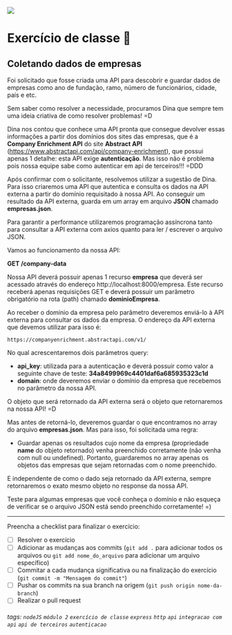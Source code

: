 ![](https://i.imgur.com/xG74tOh.png)

# Exercício de classe 🏫

## Coletando dados de empresas

Foi solicitado que fosse criada uma API para descobrir e guardar dados de empresas como ano de fundação, ramo, número de funcionários, cidade, país e etc.

Sem saber como resolver a necessidade, procuramos Dina que sempre tem uma ideia criativa de como resolver problemas! =D

Dina nos contou que conhece uma API pronta que consegue devolver essas informações a partir dos domínios dos sites das empresas, que é a **Company Enrichment API** do site **Abstract API** (https://www.abstractapi.com/api/company-enrichment), que possui apenas 1 detalhe: esta API exige **autenticação**. Mas isso não é problema pois nossa equipe sabe como autenticar em api de terceiros!!! =DDD

Após confirmar com o solicitante, resolvemos utilizar a sugestão de Dina. Para isso criaremos uma API que autentica e consulta os dados na API externa a partir do domínio requisitado à nossa API. Ao conseguir um resultado da API externa, guarda em um array em arquivo **JSON** chamado **empresas.json**.

Para garantir a performance utilizaremos programação assíncrona tanto para consultar a API externa com axios quanto para ler / escrever o arquivo JSON.

Vamos ao funcionamento da nossa API:

**GET /company-data**

Nossa API deverá possuir apenas 1 recurso **empresa** que deverá ser acessado através do endereço http://localhost:8000/empresa.
Este recurso receberá apenas requisições GET e deverá possuir um parâmetro obrigatório na rota (path) chamado **dominioEmpresa**.

Ao receber o domínio da empresa pelo parâmetro deveremos enviá-lo à API externa para consultar os dados da empresa.
O endereço da API externa que devemos utilizar para isso é:
```
https://companyenrichment.abstractapi.com/v1/
```
No qual acrescentaremos dois parâmetros query:
* **api_key**: utilizada para a autenticação e deverá possuir como valor a seguinte chave de teste: **34a8499969c4401daf6a685935323c1d**
* **domain**: onde deveremos enviar o domínio da empresa que recebemos no parâmetro da nossa API.

O objeto que será retornado da API externa será o objeto que retornaremos na nossa API! =D

Mas antes de retorná-lo, deveremos guardar o que encontramos no array do arquivo **empresas.json**. Mas para isso, foi solicitada uma regra:
* Guardar apenas os resultados cujo nome da empresa (propriedade **name** do objeto retornado) venha preenchido corretamente (não venha com null ou undefined).
Portanto, guardaremos no array apenas os objetos das empresas que sejam retornadas com o nome preenchido.

E independente de como o dado seja retornado da API externa, sempre retornaremos o exato mesmo objeto no response da nossa API.

Teste para algumas empresas que você conheça o domínio e não esqueça de verificar se o arquivo JSON está sendo preenchido corretamente! =)

---

Preencha a checklist para finalizar o exercício:

- [ ] Resolver o exercício
- [ ] Adicionar as mudanças aos commits (`git add .` para adicionar todos os arquivos ou `git add nome_do_arquivo` para adicionar um arquivo específico)
- [ ] Commitar a cada mudança significativa ou na finalização do exercício (`git commit -m "Mensagem do commit"`)
- [ ] Pushar os commits na sua branch na origem (`git push origin nome-da-branch`)
- [ ] Realizar o pull request

###### tags: `nodeJS` `módulo 2` `exercício de classe` `express` `http` `api` `integracao com api` `api de terceiros` `autenticacao`